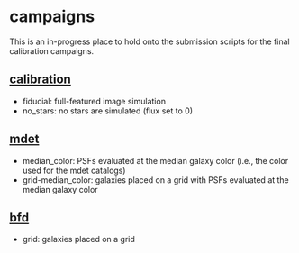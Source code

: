 # campaigns

This is an in-progress place to hold onto the submission scripts for the final calibration campaigns.

## [calibration](./calibration/)

- fiducial: full-featured image simulation
- no_stars: no stars are simulated (flux set to 0)

## [mdet](./mdet/)

- median_color: PSFs evaluated at the median galaxy color (i.e., the color used for the mdet catalogs)
- grid-median_color: galaxies placed on a grid with PSFs evaluated at the median galaxy color

## [bfd](./bfd/)

- grid: galaxies placed on a grid
